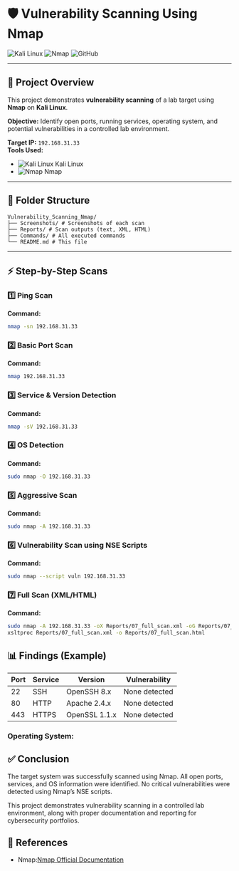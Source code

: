 # 🛡️ Vulnerability Scanning Using Nmap

![Kali Linux](https://img.shields.io/badge/Kali-Linux-blue?logo=kali-linux&logoColor=white)
![Nmap](https://img.shields.io/badge/Nmap-Network%20Mapper-green?logo=nmap&logoColor=white)
![GitHub](https://img.shields.io/badge/GitHub-Portfolio-black?logo=github&logoColor=white)

---

## 📖 Project Overview
This project demonstrates **vulnerability scanning** of a lab target using **Nmap** on **Kali Linux**.  

**Objective:** Identify open ports, running services, operating system, and potential vulnerabilities in a controlled lab environment.

**Target IP:** `192.168.31.33`  
**Tools Used:**  
- ![Kali Linux](https://img.shields.io/badge/Kali-Linux-blue?logo=kali-linux&logoColor=white) Kali Linux  
- ![Nmap](https://img.shields.io/badge/Nmap-Network%20Mapper-green?logo=nmap&logoColor=white) Nmap  

---

## 📁 Folder Structure
```
Vulnerability_Scanning_Nmap/
├── Screenshots/ # Screenshots of each scan
├── Reports/ # Scan outputs (text, XML, HTML)
├── Commands/ # All executed commands
└── README.md # This file
```

---

## ⚡ Step-by-Step Scans

### 1️⃣ Ping Scan
**Command:**
```bash
nmap -sn 192.168.31.33
```
### 2️⃣ Basic Port Scan
**Command:**
```bash
nmap 192.168.31.33
```
### 3️⃣ Service & Version Detection
**Command:**
```bash
nmap -sV 192.168.31.33

```
### 4️⃣ OS Detection
**Command:**
```bash
sudo nmap -O 192.168.31.33

```
### 5️⃣ Aggressive Scan
**Command:**
```bash
sudo nmap -A 192.168.31.33

```
### 6️⃣ Vulnerability Scan using NSE Scripts  
**Command:**
```bash
sudo nmap --script vuln 192.168.31.33

```
### 7️⃣ Full Scan (XML/HTML)  
**Command:**
```bash
sudo nmap -A 192.168.31.33 -oX Reports/07_full_scan.xml -oG Reports/07_full_scan.gnmap
xsltproc Reports/07_full_scan.xml -o Reports/07_full_scan.html

```
## 📊 Findings (Example)
| Port | Service | Version       | Vulnerability |
| ---- | ------- | ------------- | ------------- |
| 22   | SSH     | OpenSSH 8.x   | None detected |
| 80   | HTTP    | Apache 2.4.x  | None detected |
| 443  | HTTPS   | OpenSSL 1.1.x | None detected |

### Operating System:

## ✅ Conclusion
The target system was successfully scanned using Nmap.
All open ports, services, and OS information were identified. No critical vulnerabilities were detected using Nmap’s NSE scripts.

This project demonstrates vulnerability scanning in a controlled lab environment, along with proper documentation and reporting for cybersecurity portfolios.

## 🔗 References
- Nmap:[Nmap Official Documentation](https://nmap.org/docs.html)



